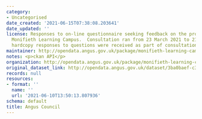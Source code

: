 ```yaml
---
category:
- Uncategorised
date_created: '2021-06-15T07:38:08.203641'
date_updated: ''
license: Responses to on-line questionnaire seeking feedback on the proposals to develop
  Monifieth Learning Campus.  Consultation ran from 23 March 2021 to 21 April 2021.  No
  hardcopy responses to questions were received as part of consultation.
maintainer: http://opendata.angus.gov.uk/package/monifieth-learning-campus-survey-responses
notes: <p>ckan API</p>
organization: http://opendata.angus.gov.uk/package/monifieth-learning-campus-survey-responses
original_dataset_link: http://opendata.angus.gov.uk/dataset/3ba0baef-c389-4467-aa01-2be5a51ce826/resource/1aaa6b12-5dd0-47d6-b361-7abe80447ce5/download/copy-of-mlc-initial-consultation-open-data.xlsx
records: null
resources:
- format: ''
  name: ''
  url: '2021-06-10T13:50:13.807936'
schema: default
title: Angus Council
---
```

